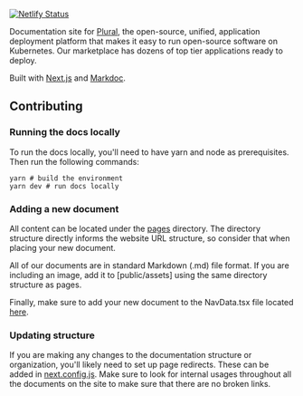[![Netlify Status](https://api.netlify.com/api/v1/badges/58af7361-4aec-4e82-a963-7b192690851a/deploy-status)](https://app.netlify.com/sites/pluraldocs/deploys)

Documentation site for [Plural](https://www.plural.sh/), the open-source, unified, application deployment platform that makes it easy to run open-source software on Kubernetes. Our marketplace has dozens of top tier applications ready to deploy.

Built with [Next.js](https://nextjs.org/) and [Markdoc](https://markdoc.dev/).

## Contributing

### Running the docs locally

To run the docs locally, you'll need to have yarn and node as prerequisites. Then run the following commands:

```shell
yarn # build the environment
yarn dev # run docs locally
```

### Adding a new document

All content can be located under the [pages](/pages) directory. The directory structure directly informs the website URL structure, so consider that when placing your new document.

All of our documents are in standard Markdown (.md) file format. If you are including an image, add it to [public/assets] using the same directory structure as pages.

Finally, make sure to add your new document to the NavData.tsx file located [here](/src/NavData.tsx).

### Updating structure

If you are making any changes to the documentation structure or organization, you'll likely need to set up page redirects. These can be added in [next.config.js](next.config.js). Make sure to
look for internal usages throughout all the documents on the site to make sure that there are no broken links.
